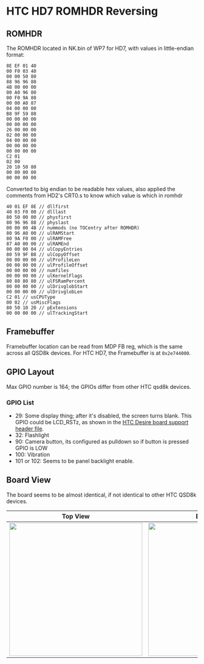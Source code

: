 # HTC HD7 ROMHDR Reversing

## ROMHDR

The ROMHDR located in NK.bin of WP7 for HD7, with values in little-endian format:

```hex
8E EF 01 40
00 F0 03 40
00 00 50 80
88 96 96 80
4B 00 00 00
00 A0 96 80
00 F0 9A 80
00 00 A0 87
04 00 00 00
B8 9F 59 80
00 00 00 00
00 00 00 00
26 00 00 00
02 00 00 00
04 00 00 00
00 00 00 00
00 00 00 00
C2 01
02 00
20 10 50 80
00 00 00 00
00 00 00 00
```

Converted to big endian to be readable hex values, also applied the comments from HD2's CRT0.s to know which value is which in romhdr

```hex
40 01 EF 8E // dllfirst
40 03 F0 00 // dlllast
80 50 00 00 // physfirst
80 96 96 88 // physlast
00 00 00 4B // nummods (no TOCentry after ROMHDR)
80 96 A0 00 // ulRAMStart
80 9A F0 00 // ulRAMFree
87 A0 00 00 // ulRAMEnd
00 00 00 04 // ulCopyEntries
80 59 9F B8 // ulCopyOffset
00 00 00 00 // ulProfileLen
00 00 00 00 // ulProfileOffset
00 00 00 00 // numfiles
00 00 00 00 // ulKernelFlags
80 80 80 80 // ulFSRamPercent
00 00 00 00 // ulDrivglobStart
00 00 00 00 // ulDrivglobLen
C2 01 // usCPUType
00 02 // usMiscFlags
80 50 10 20 // pExtensions
00 00 00 00 // ulTrackingStart
```

## Framebuffer

Framebuffer location can be read from MDP FB reg, which is the same across all QSD8k devices. For HTC HD7, the Framebuffer is at `0x2e744000`.

## GPIO Layout

Max GPIO number is 164; the GPIOs differ from other HTC qsd8k devices.

### GPIO List

- 29: Some display thing; after it's disabled, the screen turns blank. This GPIO could be LCD_RSTz, as shown in the [HTC Desire board support header file](https://github.com/snq-/bravo-kernel/blob/2.6.32-froyo/arch/arm/mach-msm/board-bravo.h#L143).
- 32: Flashlight
- 90: Camera button, its configured as pulldown so if button is pressed GPIO is LOW
- 100: Vibration
- 101 or 102: Seems to be panel backlight enable.

## Board View

The board seems to be almost identical, if not identical to other HTC QSD8k devices.

| Top View                             | Bottom View                          |
| ------------------------------------ | ------------------------------------ |
| <img src="https://github.com/halal-beef/HTC-HD7-Internals/blob/main/20240521_085601.jpg" width="350">                                  | <img src="https://github.com/halal-beef/HTC-HD7-Internals/blob/main/20240521_085544.jpg" width="350">                  |

